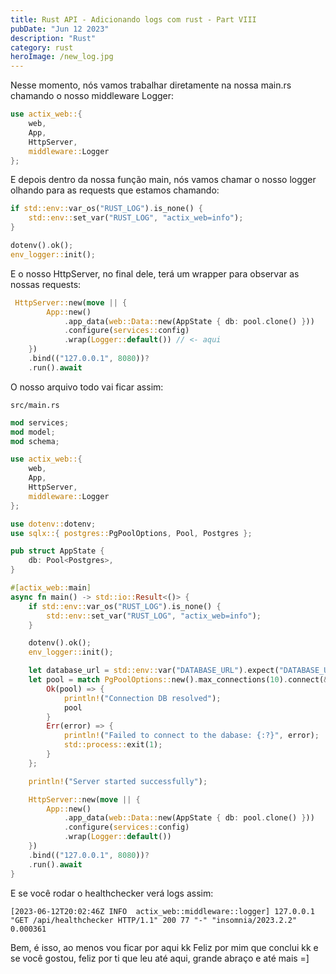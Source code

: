 ```yaml
---
title: Rust API - Adicionando logs com rust - Part VIII
pubDate: "Jun 12 2023"
description: "Rust"
category: rust
heroImage: /new_log.jpg
---
```


Nesse momento, nós vamos trabalhar diretamente na nossa main.rs chamando o nosso middleware Logger:

```rust
use actix_web::{
    web,
    App,
    HttpServer,
    middleware::Logger
};
```

E depois dentro da nossa função main, nós vamos chamar o nosso logger olhando para as requests que estamos chamando:

```rust
if std::env::var_os("RUST_LOG").is_none() {
    std::env::set_var("RUST_LOG", "actix_web=info");
}

dotenv().ok();
env_logger::init();

```

E o nosso HttpServer, no final dele, terá um wrapper para observar as nossas requests:

```rust
 HttpServer::new(move || {
        App::new()
            .app_data(web::Data::new(AppState { db: pool.clone() }))
            .configure(services::config)
            .wrap(Logger::default()) // <- aqui
    })
    .bind(("127.0.0.1", 8080))?
    .run().await
```

O nosso arquivo todo vai ficar assim:

```
src/main.rs
```

```rust
mod services;
mod model;
mod schema;

use actix_web::{
    web,
    App,
    HttpServer,
    middleware::Logger
};

use dotenv::dotenv;
use sqlx::{ postgres::PgPoolOptions, Pool, Postgres };

pub struct AppState {
    db: Pool<Postgres>,
}

#[actix_web::main]
async fn main() -> std::io::Result<()> {
    if std::env::var_os("RUST_LOG").is_none() {
        std::env::set_var("RUST_LOG", "actix_web=info");
    }

    dotenv().ok();
    env_logger::init();

    let database_url = std::env::var("DATABASE_URL").expect("DATABASE_URL must be set");
    let pool = match PgPoolOptions::new().max_connections(10).connect(&database_url).await {
        Ok(pool) => {
            println!("Connection DB resolved");
            pool
        }
        Err(error) => {
            println!("Failed to connect to the dabase: {:?}", error);
            std::process::exit(1);
        }
    };

    println!("Server started successfully");

    HttpServer::new(move || {
        App::new()
            .app_data(web::Data::new(AppState { db: pool.clone() }))
            .configure(services::config)
            .wrap(Logger::default())
    })
    .bind(("127.0.0.1", 8080))?
    .run().await
}
```

E se você rodar o healthchecker verá logs assim:

```shell
[2023-06-12T20:02:46Z INFO  actix_web::middleware::logger] 127.0.0.1 "GET /api/healthchecker HTTP/1.1" 200 77 "-" "insomnia/2023.2.2" 0.000361
```

Bem, é isso, ao menos vou ficar por aqui kk Feliz por mim que conclui kk e se você gostou, feliz por ti que leu até aqui, grande abraço e até mais =]
